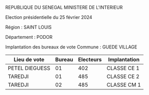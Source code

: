 REPUBLIQUE DU SENEGAL MINISTERE DE L'INTERIEUR

Election présidentielle du 25 février 2024

Région : SAINT LOUIS

Département : PODOR

Implantation des bureaux de vote Commune : GUEDE VILLAGE

| Lieu de vote | Bureau | Electeurs | Implantation |
| - | - | - | - |
| PETEL DIEGUESS | 01 | 402 | CLASSE CE 1 |
| TAREDJI | 01 | 485 | CLASSE CE 2 |
| TAREDJI | 02 | 485 | CLASSE CM 1 |

<!-- PageNumber="19/32" -->
